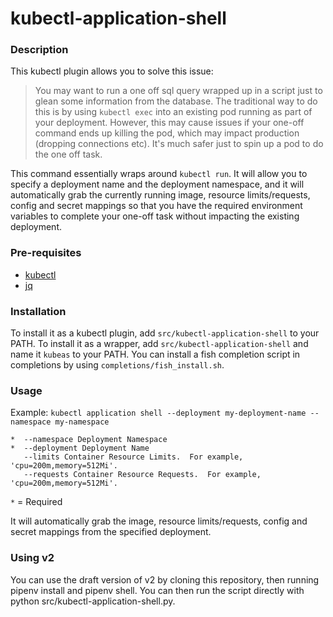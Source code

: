 # kubectl-application-shell

### Description

This kubectl plugin allows you to solve this issue:

> You may want to run a one off sql query wrapped up in a script just to glean some information from the database. The traditional way to do this is by using `kubectl exec` into an existing pod running as part of your deployment. However, this may cause issues if your one-off command ends up killing the pod, which may impact production (dropping connections etc). It's much safer just to spin up a pod to do the one off task.

This command essentially wraps around `kubectl run`. It will allow you to specify a deployment name and the deployment namespace, and it will automatically grab the currently running image, resource limits/requests, config and secret mappings so that you have the required environment variables to complete your one-off task without impacting the existing deployment.

### Pre-requisites

- [kubectl](https://kubernetes.io/docs/tasks/tools/install-kubectl/)
- [jq](https://github.com/stedolan/jq/wiki/Installation)

### Installation

To install it as a kubectl plugin, add `src/kubectl-application-shell` to your PATH.
To install it as a wrapper, add `src/kubectl-application-shell` and name it `kubeas` to your PATH. You can install a fish completion script in completions by using `completions/fish_install.sh`.

### Usage

Example: `kubectl application shell --deployment my-deployment-name --namespace my-namespace`

```
*  --namespace Deployment Namespace
*  --deployment Deployment Name
   --limits Container Resource Limits.  For example, 'cpu=200m,memory=512Mi'.
   --requests Container Resource Requests.  For example, 'cpu=200m,memory=512Mi'.
```
`*` = Required

It will automatically grab the image, resource limits/requests, config and secret mappings from the specified deployment.

### Using v2
You can use the draft version of v2 by cloning this repository, then running pipenv install and pipenv shell. You can then run the script directly with python src/kubectl-application-shell.py.